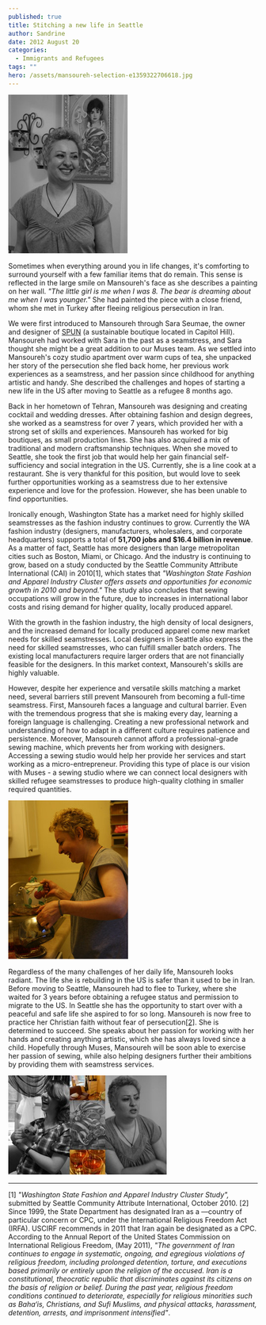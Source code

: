 ```yaml
---
published: true
title: Stitching a new life in Seattle
author: Sandrine
date: 2012 August 20
categories:
  - Immigrants and Refugees
tags: ""
hero: /assets/mansoureh-selection-e1359322706618.jpg
---
```

![](/assets/20000101-img_4826-australia-2012.jpg "Mansoureh")

Sometimes when everything around you in life changes, it's comforting to surround yourself with a few familiar items that do remain. This sense is reflected in the large smile on Mansoureh's face as she describes a painting on her wall. *"The little girl is me when I was 8. The bear is dreaming about me when I was younger."* She had painted the piece with a close friend, whom she met in Turkey after fleeing religious persecution in Iran.

We were first introduced to Mansoureh through Sara Seumae, the owner and designer of [SPUN](http://choosespun.com/collections.html) (a sustainable boutique located in Capitol Hill). Mansoureh had worked with Sara in the past as a seamstress, and Sara thought she might be a great addition to our Muses team. As we settled into Mansoureh's cozy studio apartment over warm cups of tea, she unpacked her story of the persecution she fled back home, her previous work experiences as a seamstress, and her passion since childhood for anything artistic and handy. She described the challenges and hopes of starting a new life in the US after moving to Seattle as a refugee 8 months ago.

Back in her hometown of Tehran, Mansoureh was designing and creating cocktail and wedding dresses. After obtaining fashion and design degrees, she worked as a seamstress for over 7 years, which provided her with a strong set of skills and experiences. Mansoureh has worked for big boutiques, as small production lines. She has also acquired a mix of traditional and modern craftsmanship techniques. When she moved to Seattle, she took the first job that would help her gain financial self-sufficiency and social integration in the US. Currently, she is a line cook at a restaurant. She is very thankful for this position, but would love to seek further opportunities working as a seamstress due to her extensive experience and love for the profession. However, she has been unable to find opportunities.

Ironically enough, Washington State has a market need for highly skilled seamstresses as the fashion industry continues to grow. Currently the WA fashion industry (designers, manufacturers, wholesalers, and corporate headquarters) supports a total of **51,700 jobs and $16.4 billion in revenue**. As a matter of fact, Seattle has more designers than large metropolitan cities such as Boston, Miami, or Chicago. And the industry is continuing to grow, based on a study conducted by the Seattle Community Attribute International (CAI) in 2010[1], which states that *"Washington State Fashion and Apparel Industry Cluster offers assets and opportunities for economic growth in 2010 and beyond."* The study also concludes that sewing occupations will grow in the future, due to increases in international labor costs and rising demand for higher quality, locally produced apparel.

With the growth in the fashion industry, the high density of local designers, and the increased demand for locally produced apparel come new market needs for skilled seamstresses. Local designers in Seattle also express the need for skilled seamstresses, who can fulfill smaller batch orders. The existing local manufacturers require larger orders that are not financially feasible for the designers. In this market context, Mansoureh's skills are highly valuable.

However, despite her experience and versatile skills matching a market need, several barriers still prevent Mansoureh from becoming a full-time seamstress. First, Mansoureh faces a language and cultural barrier. Even with the tremendous progress that she is making every day, learning a foreign language is challenging. Creating a new professional network and understanding of how to adapt in a different culture requires patience and persistence. Moreover, Mansoureh cannot afford a professional-grade sewing machine, which prevents her from working with designers. Accessing a sewing studio would help her provide her services and start working as a micro-entrepreneur. Providing this type of place is our vision with Muses - a sewing studio where we can connect local designers with skilled refugee seamstresses to produce high-quality clothing in smaller required quantities.

![](/assets/20000101-img_4816-australia-2012.jpg "Mansoureh")

Regardless of the many challenges of her daily life, Mansoureh looks radiant. The life she is rebuilding in the US is safer than it used to be in Iran. Before moving to Seattle, Mansoureh had to flee to Turkey, where she waited for 3 years before obtaining a refugee status and permission to migrate to the US. In Seattle she has the opportunity to start over with a peaceful and safe life she aspired to for so long. Mansoureh is now free to practice her Christian faith without fear of persecution[[2]](#_ftn2). She is determined to succeed. She speaks about her passion for working with her hands and creating anything artistic, which she has always loved since a child. Hopefully through Muses, Mansoureh will be soon able to exercise her passion of sewing, while also helping designers further their ambitions by providing them with seamstress services.

![](/assets/mansoureh-collage.jpg "Mansoureh ")

***

[1] *"Washington State Fashion and Apparel Industry Cluster Study",* submitted by Seattle Community Attribute International, October 2010.
[2] Since 1999, the State Department has designated Iran as a ―country of particular concern or CPC, under the International Religious Freedom Act (IRFA). USCIRF recommends in 2011 that Iran again be designated as a CPC. According to the Annual Report of the United States Commission on International Religious Freedom, (May 2011), *"The government of Iran continues to engage in systematic, ongoing, and egregious violations of religious freedom, including prolonged detention, torture, and executions based primarily or entirely upon the religion of the accused. Iran is a constitutional, theocratic republic that discriminates against its citizens on the basis of religion or belief. During the past year, religious freedom conditions continued to deteriorate, especially for religious minorities such as Baha‘is, Christians, and Sufi Muslims, and physical attacks, harassment, detention, arrests, and imprisonment intensified"*.